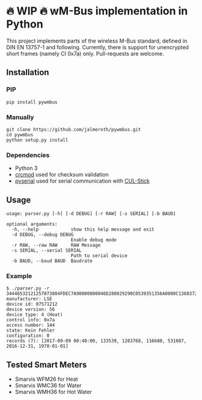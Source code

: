 # 🔥 WIP 🔥 wM-Bus implementation in Python

This project implements parts of the wireless M-Bus standard, defined in DIN EN 13757-1 and following.
Currently, there is support for unencrypted short frames (namely CI 0x7a) only. Pull-requests are welcome.

## Installation

### PIP

    pip install pywmbus

### Manually

    git clone https://github.com/jalmeroth/pywmbus.git
    cd pywmbus
    python setup.py install

### Dependencies

- Python 3
- [crcmod](http://crcmod.sourceforge.net/) used for checksum validation
- [pyserial](https://github.com/pyserial/pyserial) used for serial communication with [CUL-Stick](http://shop.busware.de/product_info.php/cPath/1_35/products_id/29)

## Usage

    usage: parser.py [-h] [-d DEBUG] [-r RAW] [-s SERIAL] [-b BAUD]
    
    optional arguments:
      -h, --help            show this help message and exit
      -d DEBUG, --debug DEBUG
                            Enable debug mode
      -r RAW, --raw RAW     RAW Message
      -s SERIAL, --serial SERIAL
                            Path to serial device
      -b BAUD, --baud BAUD  Baudrate

### Example

    $ ./parser.py -r 34446532121257073804FDEC7A90000000046D280029290C0539351356A0000C13683720014C05806611004C13879649105300426C1F2C326CFFFF236E
    manufacturer: LSE
    device id: 07571212
    device version: 56
    device type: 4 (Heat)
    control info: 0x7a
    access number: 144
    state: Kein Fehler
    configuration: 0
    records (7): [2017-09-09 00:40:00, 133539, 1203768, 116680, 531087, 2016-12-31, 1970-01-01]    

## Tested Smart Meters

- Smarvis WFM26 for Heat
- Smarvis WMC36 for Water
- Smarvis WMH36 for Hot Water